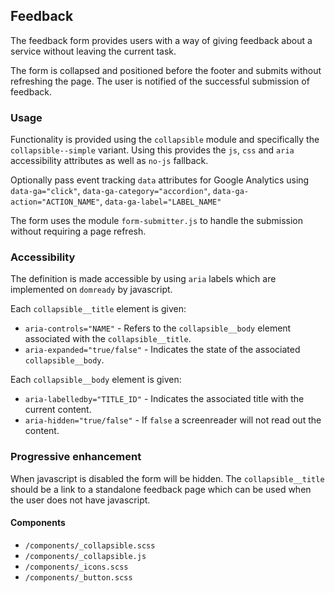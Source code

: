 ## Feedback
The feedback form provides users with a way of giving feedback about a service without leaving the current task.

The form is collapsed and positioned before the footer and submits without refreshing the page. The user is notified of the successful submission of feedback.

### Usage
Functionality is provided using the `collapsible` module and specifically the `collapsible--simple` variant. Using this provides the `js`, `css` and `aria` accessibility attributes as well as `no-js` fallback.

Optionally pass event tracking `data` attributes for Google Analytics using `data-ga="click"`, `data-ga-category="accordion"`, `data-ga-action="ACTION_NAME"`, `data-ga-label="LABEL_NAME"` 

The form uses the module `form-submitter.js` to handle the submission without requiring a page refresh. 

### Accessibility
The definition is made accessible by using `aria` labels which are implemented on `domready` by javascript.

Each `collapsible__title` element is given:
* `aria-controls="NAME"` - Refers to the `collapsible__body` element associated with the `collapsible__title`.
* `aria-expanded="true/false"` - Indicates the state of the associated `collapsible__body`.
 
Each `collapsible__body` element is given:
* `aria-labelledby="TITLE_ID"` - Indicates the associated title with the current content.
* `aria-hidden="true/false"` - If `false` a screenreader will not read out the content.

### Progressive enhancement
When javascript is disabled the form will be hidden. The `collapsible__title` should be a link to a standalone feedback page which can be used when the user does not have javascript.

#### Components
* `/components/_collapsible.scss`
* `/components/_collapsible.js`
* `/components/_icons.scss`
* `/components/_button.scss`
